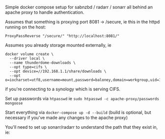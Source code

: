 Simple docker compose setup for sabnzbd / radarr / sonarr all behind an apache proxy to handle authentication.

Assumes that something is proxying port 8081 -> /secure, ie this in the httpd running on the host:
```ProxyPass "/secure/" "http://localhost:8081/"
ProxyPassReverse "/secure/" "http://localhost:8081/"
```

Assumes you already storage mounted externally, ie

```
docker volume create \
  --driver local \
  --name thunderdome-downloads \
  --opt type=cifs \
  --opt device=//192.168.1.1/share/downloads \
  --opt o=iocharset=utf8,username=mount,password=baloney,domain=workgroup,uid=1,gid=1,file_mode=0775,dir_mode=0775
```

if you're connecting to a synology which is serving CIFS.

Set up passwords via `htpasswd` ie `sudo htpasswd -c apache-proxy/passwords mongoose`

Start everything via `docker-compose up -d --build` (build is optional, but necessary if you've made any changes to the apache proxy)

You'll need to set up sonarr/radarr to understand the path that they exist in, ie:

